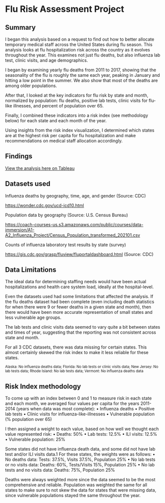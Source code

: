 # Flu Risk Assessment Project

## Summary

I began this analysis based on a request to find out how to better allocate temporary medical staff across the United States during flu season. This analysis looks at flu hospitalization risk across the country as it evolves throughout the year. This examines not just flu deaths, but also influenza lab test, clinic visits, and age demographics.

I began by examining yearly flu deaths from 2011 to 2017, showing that the seasonality of the flu is roughly the same each year, peaking in January and hitting a low point in the summer. We also show that most of the deaths are among older populations.

After that, I looked at the key indicators for flu risk by state and month, normalized by population: flu deaths, positive lab tests, clinic visits for flu-like illnesses, and percent of population over 65.

Finally, I combined these indicators into a risk index (see methodology below) for each state and each month of the year.

Using insights from the risk index visualization, I determined which states are at the highest risk per capita for flu hospitalization and make recommendations on medical staff allocation accordingly.

## Findings

[View the analysis here on Tableau](https://public.tableau.com/app/profile/forrest.roth/viz/FluDeaths_16619865638940/Story1)

## Datasets used

Influenza deaths by geography, time, age, and gender (Source: CDC)

https://wonder.cdc.gov/ucd-icd10.html


Population data by geography (Source: U.S. Census Bureau)

https://coach-courses-us.s3.amazonaws.com/public/courses/data-immersion/A1-A2_Influenza_Project/Census_Population_transformed_202101.csv


Counts of influenza laboratory test results by state (survey)

https://gis.cdc.gov/grasp/fluview/fluportaldashboard.html (Source: CDC)

## Data Limitations

The ideal data for determining staffing needs would have been actual hospitalizations and health care system load, ideally at the hospital-level.

Even the datasets used had some limitations that affected the analysis. If the flu deaths dataset had been complete (even including death statistics for when there were 9 or fewer deaths in a given state and month), then there would have been more accurate representation of small states and less vulnerable age groups.

The lab tests and clinic visits data seemed to vary quite a bit between states and times of year, suggesting that the reporting was not consistent across state and month.

For all 3 CDC datasets, there was data missing for certain states. This almost certainly skewed the risk index to make it less reliable for these states.

<sup>Alaska: No influenza deaths data; Florida: No lab tests or clinic visits data; New Jersey: No lab tests data; Rhode Island: No lab tests data;
Vermont: No influenza deaths data</sup>

## Risk Index methodology

To come up with an index between 0 and 1 to measure risk in each state and each month, we averaged four values per capita for the years 2011-2014 (years when data was most complete):
• Influenza deaths
• Positive lab tests
• Clinic visits for influenza-like-illnesses
• Vulnerable population (% population over 65)

I then assigned a weight to each value, based on how well we thought each value represented risk:
• Deaths: 50%
• Lab tests: 12.5%
• ILI visits: 12.5%
• Vulnerable population: 25%

Some states did not have influenza death data, and some did not have lab test and/or ILI visits data.1 For these states, the weights were as follows:
• No deaths data: Tests: 37.5%, Visits 37.5%, Population 25%
• No lab tests or no visits data: Deaths: 60%, Tests/Visits 15%, Population 25%
• No lab tests and no visits data: Deaths: 75%, Population 25%

Deaths were always weighted more since the data seemed to be the most comprehensive and reliable. Population was weighted the same for all states to make sure to not skew the data for states that were missing data, since vulnerable populations stayed the same throughout the year.
